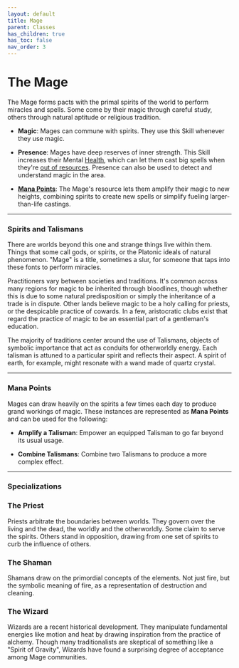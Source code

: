 ```yaml
---
layout: default
title: Mage
parent: Classes
has_children: true
has_toc: false
nav_order: 3
---
```


# The Mage

The Mage forms pacts with the primal spirits of the world to perform miracles and spells. Some come by their magic through careful study, others through natural aptitude or religious tradition.

- **<span style="color: {{ site.mage_color }}">Magic</span>**: Mages can commune with spirits. They use this Skill whenever they use magic.

- **<span style="color: {{ site.mage_color }}">Presence</span>**: Mages have deep reserves of inner strength. This Skill increases their Mental [Health](../../gameplay/health.md), which can let them cast big spells when they're [out of resources](../../gameplay/resources#pushing-it). Presence can also be used to detect and understand magic in the area.

- **[Mana Points](#mana-points)**: The Mage's resource lets them amplify their magic to new heights, combining spirits to create new spells or simplify fueling larger-than-life castings.

---

### Spirits and Talismans

There are worlds beyond this one and strange things live within them. Things that some call gods, or spirits, or the Platonic ideals of natural phenomenon. "Mage" is a title, sometimes a slur, for someone that taps into these fonts to perform miracles.

Practitioners vary between societies and traditions. It's common across many regions for magic to be inherited through bloodlines, though whether this is due to some natural predisposition or simply the inheritance of a trade is in dispute. Other lands believe magic to be a holy calling for priests, or the despicable practice of cowards. In a few, aristocratic clubs exist that regard the practice of magic to be an essential part of a gentleman's education.

The majority of traditions center around the use of Talismans, objects of symbolic importance that act as conduits for otherworldly energy. Each talisman is attuned to a particular spirit and reflects their aspect. A spirit of earth, for example, might resonate with a wand made of quartz crystal.

<!--
Unlike Alchemy, casting spells is rarely a matter of **<span style="color: {{ site.alchemist_color }}">Knowledge</span>**. There may be rituals and names to memorize, but **<span style="color: {{ site.mage_color }}">Magic</span>** is ultimately an expression of spirit and instinct. A Mage must have honed their inner selves to withstand currents of foreign energy and trained their bodies to redirect it. -->

<!-- One can usually tell a true Mage from a dabbler. Regular exposure to otherworldly influences leads to stigmata; strangely colored eyes, an odd ring to one's voice, or the gradual formation of sigils on skin. The more marked the practitioner, the more powerful, and often the less sane. These characteristics are often accompanied by a unique **<span style="color: {{ site.mage_color }}">Presence</span>**, a supernatural charisma with the capacity to enthrall those with weak wills. -->

---

### Mana Points

Mages can draw heavily on the spirits a few times each day to produce grand workings of magic. These instances are represented as **Mana Points** and can be used for the following:

- **Amplify a Talisman**: Empower an equipped Talisman to go far beyond its usual usage.

- **Combine Talismans**: Combine two Talismans to produce a more complex effect.

---

### Specializations

### <span style="color: {{ site.mage_color }}">The Priest</span>

Priests arbitrate the boundaries between worlds. They govern over the living and the dead, the worldly and the otherworldly. Some claim to serve the spirits. Others stand in opposition, drawing from one set of spirits to curb the influence of others.

### <span style="color: {{ site.mage_color }}">The Shaman</span>

Shamans draw on the primordial concepts of the elements. Not just fire, but the symbolic meaning of fire, as a representation of destruction and cleaning.

### <span style="color: {{ site.mage_color }}">The Wizard</span>

Wizards are a recent historical development. They manipulate fundamental energies like motion and heat by drawing inspiration from the practice of alchemy. Though many traditionalists are skeptical of something like a "Spirit of Gravity", Wizards have found a surprising degree of acceptance among Mage communities.
